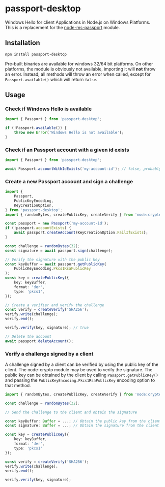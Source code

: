 # passport-desktop

Windows Hello for client Applications in Node.js on Windows Platforms.
This is a replacement for the [node-ms-passport](https://github.com/MarkusJx/node-ms-passport) module.

## Installation

```bash
npm install passport-desktop
```

Pre-built binaries are available for windows 32/64 bit platforms.
On other platforms, the module is obviously not available,
importing it will **not** throw an error. Instead, all methods will
throw an error when called, except for `Passport.available()` which
will return `false`.

## Usage

### Check if Windows Hello is available

```ts
import { Passport } from 'passport-desktop';

if (!Passport.available()) {
    throw new Error('Windows Hello is not available');
}
```

### Check if an Passport account with a given id exists

```ts
import { Passport } from 'passport-desktop';

await Passport.accountWithIdExists('my-account-id'); // false, probably
```

### Create a new Passport account and sign a challenge

```ts
import {
    Passport,
    PublicKeyEncoding,
    KeyCreationOption,
} from 'passport-desktop';
import { randomBytes, createPublicKey, createVerify } from 'node:crypto';

const passport = new Passport('my-account-id');
if (!passport.accountExists) {
    await passport.createAccount(KeyCreationOption.FailIfExists);
}

const challenge = randomBytes(32);
const signature = await passport.sign(challenge);

// Verify the signature with the public key
const keyBuffer = await passport.getPublicKey(
    PublicKeyEncoding.Pkcs1RsaPublicKey
);
const key = createPublicKey({
    key: keyBuffer,
    format: 'der',
    type: 'pkcs1',
});

// Create a verifier and verify the challenge
const verify = createVerify('SHA256');
verify.write(challenge);
verify.end();

verify.verify(key, signature); // true

// Delete the account
await passport.deleteAccount();
```

### Verify a challenge signed by a client

A challenge signed by a client can be verified by using the public key of the client.
The node-crypto module may be used to verify the signature.
The public key can be obtained by the client by calling `Passport.getPublicKey()` and
passing the `PublicKeyEncoding.Pkcs1RsaPublicKey` encoding option to that method.

```ts
import { randomBytes, createPublicKey, createVerify } from 'node:crypto';

const challenge = randomBytes(32);

// Send the challenge to the client and obtain the signature

const keyBuffer: Buffer = ...; // Obtain the public key from the client
const signature: Buffer = ...; // Obtain the signature from the client

const key = createPublicKey({
    key: keyBuffer,
    format: 'der',
    type: 'pkcs1'
});

const verify = createVerify('SHA256');
verify.write(challenge);
verify.end();

verify.verify(key, signature);
```
